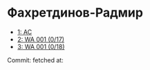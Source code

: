# Фахретдинов-Радмир
- [1: AC](1.md)
- [2: WA 001 (0/17)](2.md)
- [3: WA 001 (0/18)](3.md)

Commit: 
 fetched at: 
